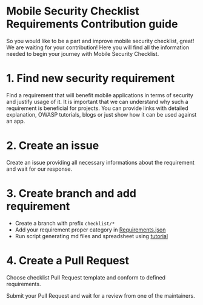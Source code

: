 # Mobile Security Checklist Requirements Contribution guide

So you would like to be a part and improve mobile security checklist, great! We are waiting for your contribution! Here you will find all the information needed to begin your journey with Mobile Security Checklist.

# 1. Find new security requirement

Find a requirement that will benefit mobile applications in terms of security and justify usage of it.
It is important that we can understand why such a requirement is beneficial for projects. 
You can provide links with detailed explanation, OWASP tutorials, blogs or just show how it can be used against an app.

# 2. Create an issue 

Create an issue providing all necessary informations about the requirement and wait for our response.

# 3. Create branch and add requirement

- Create a branch with prefix `checklist/*`
- Add your requirement proper category in [Requirements.json](../requirements.json)
- Run script generating md files and spreadsheet using [tutorial](../script)

# 4. Create a Pull Request

Choose checklist Pull Request template and conform to defined requirements.

Submit your Pull Request and wait for a review from one of the maintainers.
